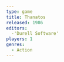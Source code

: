 ```yaml
---
type: game
title: Thanatos
released: 1986
editors: 
  -'Durell Software'
players: 1
genres:
  - Action
---
```


